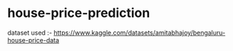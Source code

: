 # house-price-prediction
dataset used :- https://www.kaggle.com/datasets/amitabhajoy/bengaluru-house-price-data
